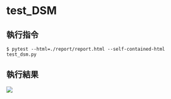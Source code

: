 # test_DSM

## 執行指令
```bash=
$ pytest --html=./report/report.html --self-contained-html  test_dsm.py
```

## 執行結果
![](https://i.imgur.com/uwgy2Kj.png)
